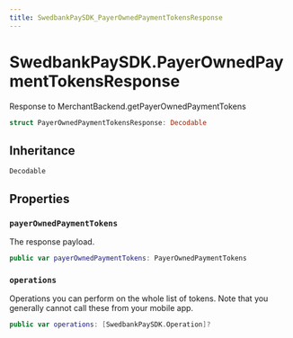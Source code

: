 ```yaml
---
title: SwedbankPaySDK_PayerOwnedPaymentTokensResponse
---
```

# SwedbankPaySDK.PayerOwnedPaymentTokensResponse

Response to MerchantBackend.getPayerOwnedPaymentTokens

``` swift
struct PayerOwnedPaymentTokensResponse: Decodable 
```

## Inheritance

`Decodable`

## Properties

### `payerOwnedPaymentTokens`

The response payload.

``` swift
public var payerOwnedPaymentTokens: PayerOwnedPaymentTokens
```

### `operations`

Operations you can perform on the whole list of tokens.
Note that you generally cannot call these from your mobile app.

``` swift
public var operations: [SwedbankPaySDK.Operation]?
```
